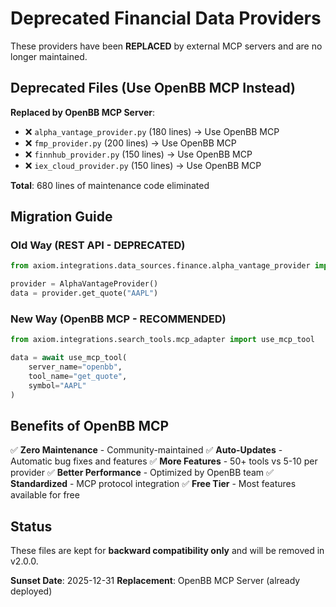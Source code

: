 # Deprecated Financial Data Providers

These providers have been **REPLACED** by external MCP servers and are no longer maintained.

## Deprecated Files (Use OpenBB MCP Instead)

**Replaced by OpenBB MCP Server**:
- ❌ `alpha_vantage_provider.py` (180 lines) → Use OpenBB MCP
- ❌ `fmp_provider.py` (200 lines) → Use OpenBB MCP  
- ❌ `finnhub_provider.py` (150 lines) → Use OpenBB MCP
- ❌ `iex_cloud_provider.py` (150 lines) → Use OpenBB MCP

**Total**: 680 lines of maintenance code eliminated

## Migration Guide

### Old Way (REST API - DEPRECATED)
```python
from axiom.integrations.data_sources.finance.alpha_vantage_provider import AlphaVantageProvider

provider = AlphaVantageProvider()
data = provider.get_quote("AAPL")
```

### New Way (OpenBB MCP - RECOMMENDED)
```python
from axiom.integrations.search_tools.mcp_adapter import use_mcp_tool

data = await use_mcp_tool(
    server_name="openbb",
    tool_name="get_quote",
    symbol="AAPL"
)
```

## Benefits of OpenBB MCP

✅ **Zero Maintenance** - Community-maintained
✅ **Auto-Updates** - Automatic bug fixes and features
✅ **More Features** - 50+ tools vs 5-10 per provider
✅ **Better Performance** - Optimized by OpenBB team
✅ **Standardized** - MCP protocol integration
✅ **Free Tier** - Most features available for free

## Status

These files are kept for **backward compatibility only** and will be removed in v2.0.0.

**Sunset Date**: 2025-12-31
**Replacement**: OpenBB MCP Server (already deployed)
